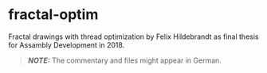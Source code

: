 # fractal-optim
 
Fractal drawings with thread optimization by Felix Hildebrandt as final thesis for Assambly Development in 2018.

> **_NOTE:_** The commentary and files might appear in German.